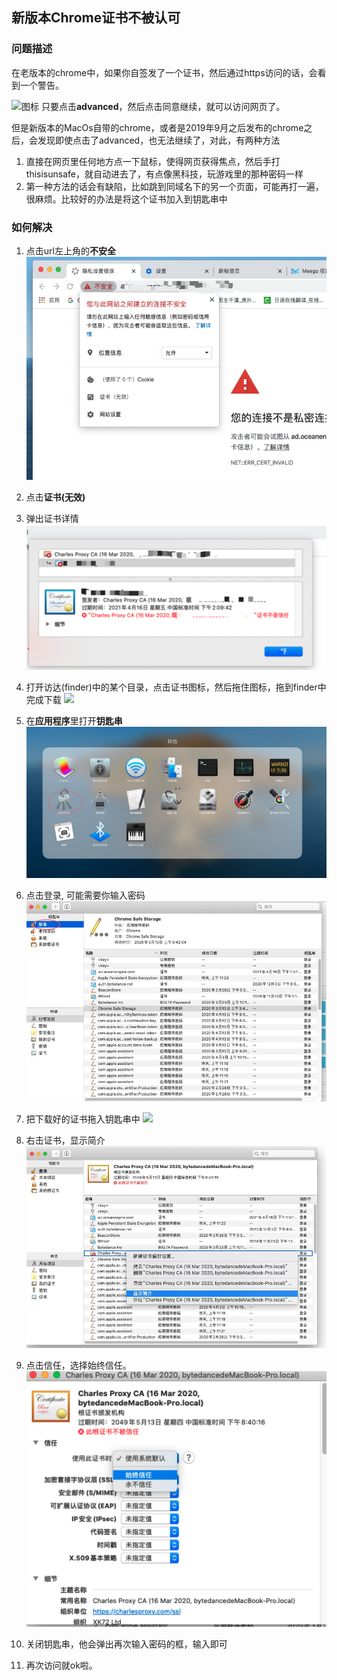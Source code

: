 ## 新版本Chrome证书不被认可

### 问题描述
在老版本的chrome中，如果你自签发了一个证书，然后通过https访问的话，会看到一个警告。

![图标](https://i.stack.imgur.com/r0iOf.png)
只要点击**advanced**，然后点击同意继续，就可以访问网页了。

但是新版本的MacOs自带的chrome，或者是2019年9月之后发布的chrome之后，会发现即使点击了advanced，也无法继续了，对此，有两种方法

1. 直接在网页里任何地方点一下鼠标，使得网页获得焦点，然后手打thisisunsafe，就自动进去了，有点像黑科技，玩游戏里的那种密码一样
2. 第一种方法的话会有缺陷，比如跳到同域名下的另一个页面，可能再打一遍，很麻烦。比较好的办法是将这个证书加入到钥匙串中

### 如何解决
1. 点击url左上角的**不安全**
![](imgs/untrusted_chrome/chrome无效.jpg)

2. 点击**证书(无效)**

3. 弹出证书详情
![](imgs/untrusted_chrome/证书详情.jpg)

4. 打开访达(finder)中的某个目录，点击证书图标，然后拖住图标，拖到finder中完成下载
![](imgs/untrusted_chrome/拖.jpg)

5. 在**应用程序**里打开**钥匙串**
![](imgs/untrusted_chrome/key.jpg)

6. 点击登录, 可能需要你输入密码
![](imgs/untrusted_chrome/登录.jpg)

7. 把下载好的证书拖入钥匙串中
![](imgs/untrusted_chrome/拖2.jpg)

8. 右击证书，显示简介
![](imgs/untrusted_chrome/right.jpg)

9. 点击信任，选择始终信任。
![](imgs/untrusted_chrome/trust.jpg)

10. 关闭钥匙串，他会弹出再次输入密码的框，输入即可

11. 再次访问就ok啦。
